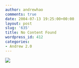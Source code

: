 ```yaml
---
author: andrewhao
comments: true
date: 2004-07-13 19:25:00+00:00
layout: post
slug: '635'
title: No Content Found
wordpress_id: 412
categories:
- Andrew 2.0
---
```


[![](http://thecall.g9labs.com/webflyer.jpg)](http://www.callextreme.tk)
